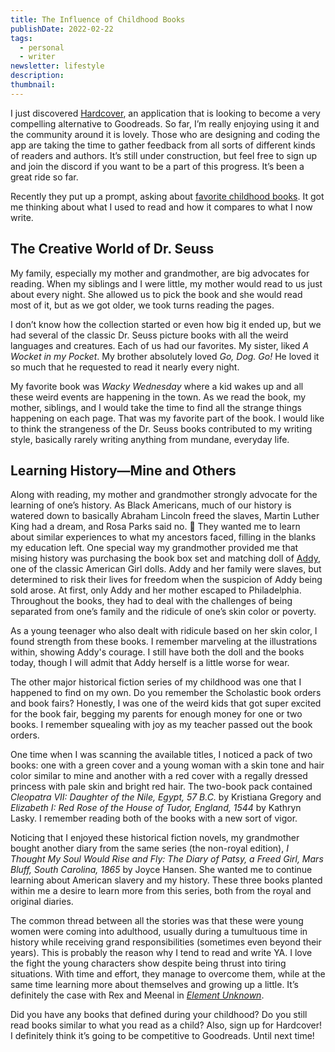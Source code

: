 ```yaml
---
title: The Influence of Childhood Books
publishDate: 2022-02-22
tags:
  - personal
  - writer
newsletter: lifestyle
description:
thumbnail:
---
```


I just discovered [Hardcover](https://hardcover.app/), an application that is looking to become a very compelling alternative to Goodreads. So far, I’m really enjoying using it and the community around it is lovely. Those who are designing and coding the app are taking the time to gather feedback from all sorts of different kinds of readers and authors. It’s still under construction, but feel free to sign up and join the discord if you want to be a part of this progress. It’s been a great ride so far.

Recently they put up a prompt, asking about [favorite childhood books](https://hardcover.app/prompts/what-were-your-favorite-childhood-books). It got me thinking about what I used to read and how it compares to what I now write.

## The Creative World of Dr. Seuss

My family, especially my mother and grandmother, are big advocates for reading. When my siblings and I were little, my mother would read to us just about every night. She allowed us to pick the book and she would read most of it, but as we got older, we took turns reading the pages.

I don’t know how the collection started or even how big it ended up, but we had several of the classic Dr. Seuss picture books with all the weird languages and creatures. Each of us had our favorites. My sister, liked _A Wocket in my Pocket_. My brother absolutely loved _Go, Dog. Go!_ He loved it so much that he requested to read it nearly every night.

My favorite book was _Wacky Wednesday_ where a kid wakes up and all these weird events are happening in the town. As we read the book, my mother, siblings, and I would take the time to find all the strange things happening on each page. That was my favorite part of the book. I would like to think the strangeness of the Dr. Seuss books contributed to my writing style, basically rarely writing anything from mundane, everyday life.

## Learning History—Mine and Others

Along with reading, my mother and grandmother strongly advocate for the learning of one’s history. As Black Americans, much of our history is watered down to basically Abraham Lincoln freed the slaves, Martin Luther King had a dream, and Rosa Parks said no. :shrug: They wanted me to learn about similar experiences to what my ancestors faced, filling in the blanks my education left. One special way my grandmother provided me that mising history was purchasing the book box set and matching doll of [Addy](https://www.americangirl.com/discover/meet-addy), one of the classic American Girl dolls. Addy and her family were slaves, but determined to risk their lives for freedom when the suspicion of Addy being sold arose. At first, only Addy and her mother escaped to Philadelphia. Throughout the books, they had to deal with the challenges of being separated from one’s family and the ridicule of one’s skin color or poverty.

As a young teenager who also dealt with ridicule based on her skin color, I found strength from these books. I remember marveling at the illustrations within, showing Addy's courage. I still have both the doll and the books today, though I will admit that Addy herself is a little worse for wear.

The other major historical fiction series of my childhood was one that I happened to find on my own. Do you remember the Scholastic book orders and book fairs? Honestly, I was one of the weird kids that got super excited for the book fair, begging my parents for enough money for one or two books. I remember squealing with joy as my teacher passed out the book orders.

One time when I was scanning the available titles, I noticed a pack of two books: one with a green cover and a young woman with a skin tone and hair color similar to mine and another with a red cover with a regally dressed princess with pale skin and bright red hair. The two-book pack contained _Cleopatra VII: Daughter of the Nile, Egypt, 57 B.C._ by Kristiana Gregory and _Elizabeth I: Red Rose of the House of Tudor, England, 1544_ by Kathryn Lasky. I remember reading both of the books with a new sort of vigor.

Noticing that I enjoyed these historical fiction novels, my grandmother bought another diary from the same series (the non-royal edition), _I Thought My Soul Would Rise and Fly: The Diary of Patsy, a Freed Girl, Mars Bluff, South Carolina, 1865_ by Joyce Hansen. She wanted me to continue learning about American slavery and my history. These three books planted within me a desire to learn more from this series, both from the royal and original diaries.

The common thread between all the stories was that these were young women were coming into adulthood, usually during a tumultuous time in history while receiving grand responsibilities (sometimes even beyond their years). This is probably the reason why I tend to read and write YA. I love the fight the young characters show despite being thrust into tiring situations. With time and effort, they manage to overcome them, while at the same time learning more about themselves and growing up a little. It’s definitely the case with Rex and Meenal in [_Element Unknown_](/element-unknown).

Did you have any books that defined during your childhood? Do you still read books similar to what you read as a child? Also, sign up for Hardcover! I definitely think it’s going to be competitive to Goodreads. Until next time!
